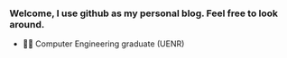 ### Welcome, I use github as my personal blog. Feel free to look around. 

- 👨‍💻 Computer Engineering graduate (UENR)

